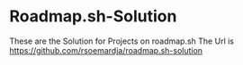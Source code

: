 # Roadmap.sh-Solution
These are the Solution for Projects on roadmap.sh
The Url is https://github.com/rsoemardja/roadmap.sh-solution